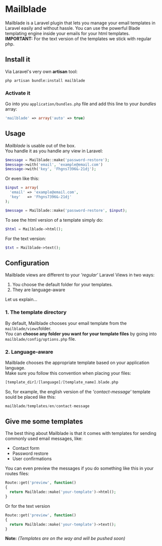 Mailblade
=========

Mailblade is a Laravel plugin that lets you manage your email templates in Laravel easily and without hassle.
You can use the powerful Blade templating engine inside your emails for your html templates.  
**IMPORTANT:** For the text version of the templates we stick with regular php.

## Install it
Via Laravel's very own **artisan** tool:  
```
php artisan bundle:install mailblade
```

### Activate it
Go into you `application/bundles.php` file and add this line to your *bundles* array:

```php
'mailblade' => array('auto' => true)
```

## Usage
*Mailblade* is usable out of the box.  
You handle it as you handle any view in Laravel:

```php
$message = Mailblade::make('password-restore');
$message->with('email', 'example@email.com')
$message->with('key', 'Fhgns7396&-21dj');
```

Or even like this:

```php
$input = array(
  'email' => 'example@email.com',
  'key'   => 'Fhgns7396&-21dj'
);

$message = Mailblade::make('password-restore', $input);
```

To see the html version of a template simply do:

```php
$html = Mailblade->html();
```

For the text version:

```php
$txt = Mailblade->text();
```

## Configuration
Mailblade views are different to your *'regular'* Laravel Views in two ways:

1. You choose the default folder for your templates.
2. They are language-aware

Let us explain...

### 1. The template directory
By default, Mailblade chooses your email template from the `mailblade/views`folder.  
You can **choose any folder you want for your template files** by going into `mailblade/config/options.php` file.


### 2. Language-aware
Mailblade chooses the appropriate template based on your application language.  
Make sure you follow this convention when placing your files:  

```php
[template_dir]/[language]/[template_name].blade.php
```

So, for example, the english version of the *'contact-message'* template sould be placed like this:

```php
mailblade/templates/en/contact-message
```

## Give me some templates
The best thing about Mailblade is that it comes with templates for sending commonly used email messages, like:

* Contact form
* Password restore
* User confirmations

You can even preview the messages if you do something like this in your routes files:

```php
Route::get('preview', function()
{
  return Mailblade::make('your-template')->html();
}
```

Or for the text version

```php
Route::get('preview', function()
{
  return Mailblade::make('your-template')->text();
}
```

**Note:** *(Templates are on the way and will be pushed soon)*
